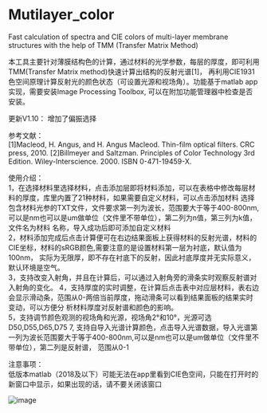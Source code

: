 # Mutilayer_color
Fast calculation of spectra and CIE colors of multi-layer membrane structures with the help of TMM (Transfer Matrix Method)

本工具主要针对薄膜结构色的计算，通过材料的光学参数，每层的厚度，即可利用TMM(Transfer Matrix method)快速计算出结构的反射光谱[1]，
再利用CIE1931色空间原理计算反射光的颜色状态（可设置光源和视场角）。功能基于matlab app 实现，需要安装Image Processing Toolbox,
可以在附加功能管理器中检查是否安装。

更新V1.10：
增加了偏振选择

参考文献：  
[1]Macleod, H. Angus, and H. Angus Macleod. Thin-film optical filters. CRC press, 2010.
[2]Billmeyer and Saltzman. Principles of Color Technology 3rd Edition. Wiley-Interscience. 2000. ISBN 0-471-19459-X.

使用介绍：  
1，在选择材料里选择材料，点击添加层即将材料添加，可以在表格中修改每层材料的厚度，库里内置了21种材料，如果需要自定义材料，可以点击添加材料
选择包含材料光参的TXT文件，文件要求第一列为波长，范围要大于等于400-800nm,可以是nm也可以是um做单位（文件里不带单位），第二列为n值，第三列为k值，文件名为材料
名称，导入成功后即可添加自定义材料  
2，材料添加完成后点击计算便可在右边结果面板上获得材料的反射光谱，材料的CIE坐标，材料的sRGB颜色,需要注意的是设置材料第一层为衬底，默认值为100nm，
实际为无限厚，即不存在衬底下的反射，因此衬底厚度并无实际意义，默认环境是空气。  
3，支持改变入射角，并且在计算后，可以通过入射角旁的滑条实时观察反射谱对入射角的变化。
4，支持厚度的实时调整，在计算后点击表中对应层材料，表右边会显示滑动条，范围从0-两倍当前厚度，拖动滑条可以看到结果面板的结果实时变动，可以方便分
析材料厚度对反射谱和颜色的影响。  
5，支持调节颜色观测的视场角和光源，视场角2°和10°，光源可选D50,D55,D65,D75
7, 支持自导入光谱计算颜色，点击导入光谱数据，导入光谱第一列为波长范围要大于等于400-800nm,可以是nm也可以是um做单位（文件里不带单位），第二列是反射谱，
范围从0-1  
  
 注意事项：  
 低版本matlab（2018及以下）可能无法在app里看到CIE色空间，只能在打开时的新窗口中显示，如果出现的话，请不要关闭该窗口
    
![image](https://user-images.githubusercontent.com/109337832/181210147-6344766e-8f72-4e28-9c37-dd093a66073c.png)

 
